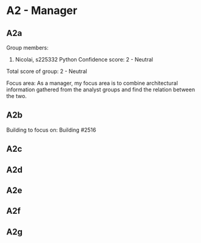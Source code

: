 # A2 - Manager

## A2a

Group members: 
1. Nicolai, s225332
    Python Confidence score: 2 - Neutral

Total score of group: 2 - Neutral

Focus area: 
As a manager, my focus area is to combine architectural information gathered from the analyst groups and find the relation between the two. 

## A2b

Building to focus on: Building #2516

## A2c

## A2d

## A2e

## A2f

## A2g